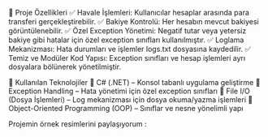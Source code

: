 📌 Proje Özellikleri
✅ Havale İşlemleri: Kullanıcılar hesaplar arasında para transferi gerçekleştirebilir.
✅ Bakiye Kontrolü: Her hesabın mevcut bakiyesi görüntülenebilir.
✅ Özel Exception Yönetimi: Negatif tutar veya yetersiz bakiye gibi hatalar için özel exception sınıfları kullanılmıştır.
✅ Loglama Mekanizması: Hata durumları ve işlemler logs.txt dosyasına kaydedilir.
✅ Temiz ve Modüler Kod Yapısı: Exception sınıfları ve hesap işlemleri ayrı dosyalara bölünerek yönetilmiştir.

🚀 Kullanılan Teknolojiler
🔹 C# (.NET) – Konsol tabanlı uygulama geliştirme
🔹 Exception Handling – Hata yönetimi için özel exception sınıfları
🔹 File I/O (Dosya İşlemleri) – Log mekanizması için dosya okuma/yazma işlemleri
🔹 Object-Oriented Programming (OOP) – Sınıflar ve nesne yönelimli yapı

Projemin örnek resimlerini paylaşıyorum :

